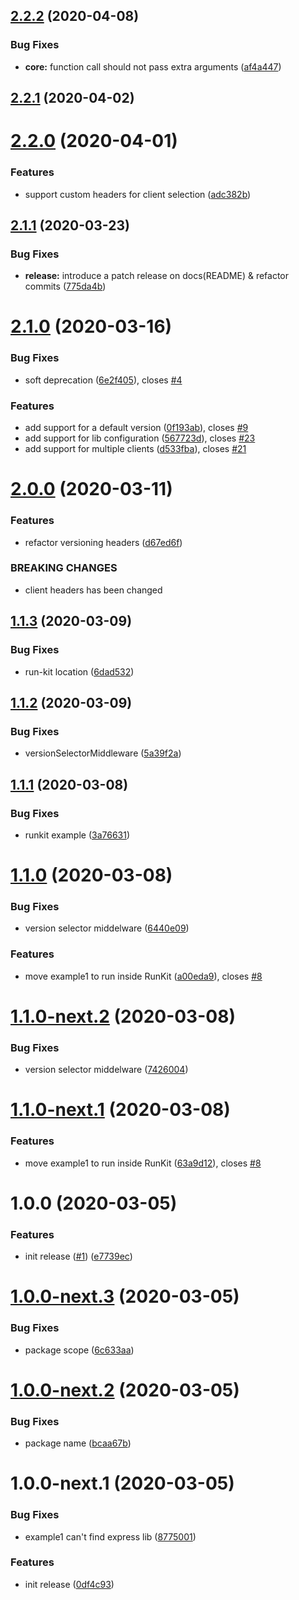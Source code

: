 ## [2.2.2](https://github.com/swvl/express-versioned-route/compare/v2.2.1...v2.2.2) (2020-04-08)


### Bug Fixes

* **core:** function call should not pass extra arguments ([af4a447](https://github.com/swvl/express-versioned-route/commit/af4a4473d9c3d45075640843e397c03fbcefaab7))

## [2.2.1](https://github.com/swvl/express-versioned-route/compare/v2.2.0...v2.2.1) (2020-04-02)

# [2.2.0](https://github.com/swvl/express-versioned-route/compare/v2.1.1...v2.2.0) (2020-04-01)


### Features

* support custom headers for client selection ([adc382b](https://github.com/swvl/express-versioned-route/commit/adc382b724df3408fdd7c9cee9d3d7b96eb31931))

## [2.1.1](https://github.com/swvl/express-versioned-route/compare/v2.1.0...v2.1.1) (2020-03-23)


### Bug Fixes

* **release:** introduce a patch release on docs(README) & refactor commits ([775da4b](https://github.com/swvl/express-versioned-route/commit/775da4beb989116cde50e53cad80016f32cd4112))

# [2.1.0](https://github.com/swvl/express-versioned-route/compare/v2.0.0...v2.1.0) (2020-03-16)


### Bug Fixes

* soft deprecation ([6e2f405](https://github.com/swvl/express-versioned-route/commit/6e2f40592021205692972ad936057b423f7d2ffe)), closes [#4](https://github.com/swvl/express-versioned-route/issues/4)


### Features

* add support for a default version ([0f193ab](https://github.com/swvl/express-versioned-route/commit/0f193ab4add6b678f637c1792457a099edea5597)), closes [#9](https://github.com/swvl/express-versioned-route/issues/9)
* add support for lib configuration ([567723d](https://github.com/swvl/express-versioned-route/commit/567723deadd19ce58655222fdf470f695bbfa14f)), closes [#23](https://github.com/swvl/express-versioned-route/issues/23)
* add support for multiple clients ([d533fba](https://github.com/swvl/express-versioned-route/commit/d533fba7b001ac7b7e317f79f8a6278c37c0f268)), closes [#21](https://github.com/swvl/express-versioned-route/issues/21)

# [2.0.0](https://github.com/swvl/express-versioned-route/compare/v1.1.3...v2.0.0) (2020-03-11)


### Features

* refactor versioning headers ([d67ed6f](https://github.com/swvl/express-versioned-route/commit/d67ed6f4a1463cac7f85da5a7f58adbd68b1083a))


### BREAKING CHANGES

* client headers has been changed

## [1.1.3](https://github.com/swvl/express-versioned-route/compare/v1.1.2...v1.1.3) (2020-03-09)


### Bug Fixes

* run-kit location ([6dad532](https://github.com/swvl/express-versioned-route/commit/6dad532032477c89f432770222ec2d6b4ed25747))

## [1.1.2](https://github.com/swvl/express-versioned-route/compare/v1.1.1...v1.1.2) (2020-03-09)


### Bug Fixes

* versionSelectorMiddleware ([5a39f2a](https://github.com/swvl/express-versioned-route/commit/5a39f2aba94ba2b5cb6e94e5b73978c8c642cabb))

## [1.1.1](https://github.com/swvl/express-versioned-route/compare/v1.1.0...v1.1.1) (2020-03-08)


### Bug Fixes

* runkit example ([3a76631](https://github.com/swvl/express-versioned-route/commit/3a7663138c5603e15fa5c1c4c3d464e192ee17d3))

# [1.1.0](https://github.com/swvl/express-versioned-route/compare/v1.0.0...v1.1.0) (2020-03-08)


### Bug Fixes

* version selector middelware ([6440e09](https://github.com/swvl/express-versioned-route/commit/6440e0969b903138698462c374d0b8ca77322658))


### Features

* move example1 to run inside RunKit ([a00eda9](https://github.com/swvl/express-versioned-route/commit/a00eda979b2dac1f4a40479acf3aef1bf006ee87)), closes [#8](https://github.com/swvl/express-versioned-route/issues/8)

# [1.1.0-next.2](https://github.com/swvl/express-versioned-route/compare/v1.1.0-next.1...v1.1.0-next.2) (2020-03-08)


### Bug Fixes

* version selector middelware ([7426004](https://github.com/swvl/express-versioned-route/commit/7426004f3d6860f5dea501b98fe5dcb59fbb0a1d))

# [1.1.0-next.1](https://github.com/swvl/express-versioned-route/compare/v1.0.0...v1.1.0-next.1) (2020-03-08)


### Features

* move example1 to run inside RunKit ([63a9d12](https://github.com/swvl/express-versioned-route/commit/63a9d12e27071a9cc85fcd04c3faa1b1b4c85530)), closes [#8](https://github.com/swvl/express-versioned-route/issues/8)

# 1.0.0 (2020-03-05)


### Features

* init release ([#1](https://github.com/swvl/express-versioned-route/issues/1)) ([e7739ec](https://github.com/swvl/express-versioned-route/commit/e7739ece9f1f6eac5384bbf13f483872ec59d71c))

# [1.0.0-next.3](https://github.com/swvl/express-versioned-route/compare/v1.0.0-next.2...v1.0.0-next.3) (2020-03-05)


### Bug Fixes

* package scope ([6c633aa](https://github.com/swvl/express-versioned-route/commit/6c633aa5046239078cffd85f20234b895b5e0366))

# [1.0.0-next.2](https://github.com/swvl/express-versioned-route/compare/v1.0.0-next.1...v1.0.0-next.2) (2020-03-05)


### Bug Fixes

* package name ([bcaa67b](https://github.com/swvl/express-versioned-route/commit/bcaa67b2d3f1f8445f20435f952be262e806edea))

# 1.0.0-next.1 (2020-03-05)


### Bug Fixes

* example1 can't find express lib ([8775001](https://github.com/swvl/express-versioned-route/commit/8775001e99908a3cb2db63de99a53843e668508c))


### Features

* init release ([0df4c93](https://github.com/swvl/express-versioned-route/commit/0df4c936ce6c1b1ef3fb90779cf97c6c42643906))

